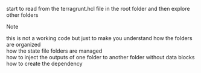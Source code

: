 start to read from the terragrunt.hcl file in the root folder and then explore other folders

> [!NOTE]
this is not a working code but just to make you understand how the folders are organized  
how the state file folders are managed  
how to inject the outputs of one folder to another folder without data blocks  
how to create the dependency  
